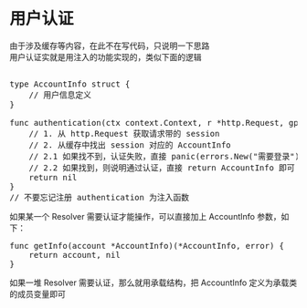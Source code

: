 # 用户认证
由于涉及缓存等内容，在此不在写代码，只说明一下思路<br>
用户认证实就是用注入的功能实现的，类似下面的逻辑
<pre>

type AccountInfo struct {
    // 用户信息定义
}

func authentication(ctx context.Context, r *http.Request, gp *graphql.ResolveParams) *AccountInfo {
    // 1. 从 http.Request 获取请求带的 session
    // 2. 从缓存中找出 session 对应的 AccountInfo
    // 2.1 如果找不到，认证失败，直接 panic(errors.New("需要登录"))
    // 2.2 如果找到，则说明通过认证，直接 return AccountInfo 即可
	return nil
}
// 不要忘记注册 authentication 为注入函数
</pre>

如果某一个 Resolver 需要认证才能操作，可以直接加上 AccountInfo 参数，如下：
<pre>
func getInfo(account *AccountInfo)(*AccountInfo, error) {
    return account, nil
}
</pre>
如果一堆 Resolver 需要认证，那么就用承载结构，把 AccountInfo 定义为承载类的成员变量即可

